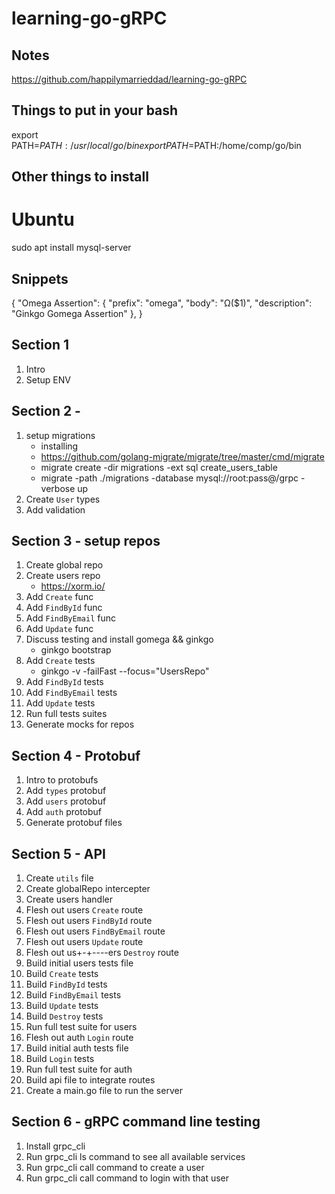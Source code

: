 learning-go-gRPC
====================

## Notes
https://github.com/happilymarrieddad/learning-go-gRPC


## Things to put in your bash
export PATH=$PATH:/usr/local/go/bin
export PATH=$PATH:/home/comp/go/bin

## Other things to install
# Ubuntu
sudo apt install mysql-server

## Snippets
{
    "Omega Assertion": {
        "prefix": "omega",
        "body": "Ω($1)",
        "description": "Ginkgo Gomega Assertion"
    },
}

## Section 1
1. Intro
2. Setup ENV

## Section 2 - 
1. setup migrations
    - installing
    - https://github.com/golang-migrate/migrate/tree/master/cmd/migrate
    - migrate create -dir migrations -ext sql create_users_table
    - migrate -path ./migrations -database mysql://root:pass@/grpc -verbose up
2. Create `User` types
3. Add validation

## Section 3 - setup repos
1. Create global repo
2. Create users repo
    - https://xorm.io/
3. Add `Create` func
4. Add `FindById` func
5. Add `FindByEmail` func
6. Add `Update` func
8. Discuss testing and install gomega && ginkgo
    - ginkgo bootstrap
9. Add `Create` tests
    - ginkgo -v -failFast --focus="UsersRepo"
10. Add `FindById` tests
11. Add `FindByEmail` tests
12. Add `Update` tests
14. Run full tests suites
15. Generate mocks for repos

## Section 4 - Protobuf
1. Intro to protobufs
2. Add `types` protobuf
3. Add `users` protobuf
4. Add `auth` protobuf
5. Generate protobuf files

## Section 5 - API
1. Create `utils` file
2. Create globalRepo intercepter
3. Create users handler
4. Flesh out users `Create` route
5. Flesh out users `FindById` route
6. Flesh out users `FindByEmail` route
7. Flesh out users `Update` route
8. Flesh out us+-+----ers `Destroy` route
9. Build initial users tests file
10. Build `Create` tests
11. Build `FindById` tests
12. Build `FindByEmail` tests
13. Build `Update` tests
14. Build `Destroy` tests
15. Run full test suite for users
16. Flesh out auth `Login` route
17. Build initial auth tests file
18. Build `Login` tests
19. Run full test suite for auth
20. Build api file to integrate routes
21. Create a main.go file to run the server

## Section 6 - gRPC command line testing
1. Install grpc_cli
2. Run grpc_cli ls command to see all available services
3. Run grpc_cli call command to create a user
4. Run grpc_cli call command to login with that user
